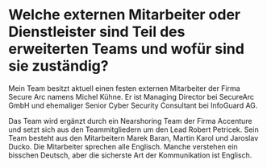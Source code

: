# Welche externen Mitarbeiter oder Dienstleister sind Teil des erweiterten Teams und wofür sind sie zuständig?

Mein Team besitzt aktuell einen festen externen Mitarbeiter der Firma Secure Arc namens Michel Kühne. Er ist Managing Director bei SecureArc GmbH und ehemaliger Senior Cyber Security Consultant bei InfoGuard AG. 

Das Team wird ergänzt durch ein Nearshoring Team der Firma Accenture und setzt sich aus den Teammitgliedern um den Lead Robert Petricek. Sein Team besteht aus den Mitarbeitern Marek Baran, Martin Karol und Jaroslav Ducko.  Die Mitarbeiter sprechen alle Englisch. Manche verstehen ein bisschen Deutsch, aber die sicherste Art der Kommunikation ist Englisch.
